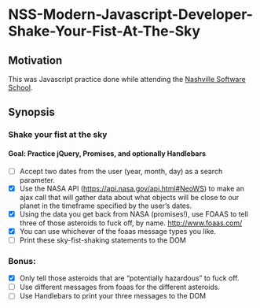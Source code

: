 
# NSS-Modern-Javascript-Developer-Shake-Your-Fist-At-The-Sky
## Motivation
This was Javascript practice done while attending the [Nashville Software School](http://nashvillesoftwareschool.com/).

## Synopsis
### Shake your fist at the sky
####  Goal: Practice jQuery, Promises, and optionally Handlebars
 
- [ ] Accept two dates from the user (year, month, day) as a search parameter.
- [x] Use the NASA API (https://api.nasa.gov/api.html#NeoWS) to make an ajax call that will gather data about what objects will be close to our planet in the timeframe specified by the user’s dates.
- [x] Using the data you get back from NASA (promises!), use FOAAS to tell three of those asteroids to fuck off, by name.  http://www.foaas.com/
- [x] You can use whichever of the foaas message types you like.
- [ ] Print these sky-fist-shaking statements to the DOM
 
### Bonus: 
- [x] Only tell those asteroids that are “potentially hazardous” to fuck off.
- [ ] Use different messages from foaas for the different asteroids.
- [ ] Use Handlebars to print your three messages to the DOM
